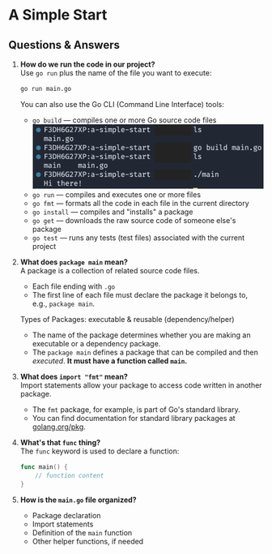 # A Simple Start

## Questions & Answers

1. **How do we run the code in our project?**  
   Use `go run` plus the name of the file you want to execute:
   ```sh
   go run main.go
   ```
   You can also use the Go CLI (Command Line Interface) tools:
   - `go build` — compiles one or more Go source code files  
     ![Go build](../assets/go-build.png)
   - `go run` — compiles and executes one or more files
   - `go fmt` — formats all the code in each file in the current directory
   - `go install` — compiles and "installs" a package
   - `go get` — downloads the raw source code of someone else's package
   - `go test` — runs any tests (test files) associated with the current project

2. **What does `package main` mean?**  
   A package is a collection of related source code files.
   - Each file ending with `.go`
   - The first line of each file must declare the package it belongs to, e.g., `package main`.

   Types of Packages: executable & reusable (dependency/helper)
   - The name of the package determines whether you are making an executable or a dependency package.
   - The `package main` defines a package that can be compiled and then *executed*. **It must have a function called `main`.**

3. **What does `import "fmt"` mean?**  
   Import statements allow your package to access code written in another package.
   - The `fmt` package, for example, is part of Go's standard library.
   - You can find documentation for standard library packages at [golang.org/pkg](https://golang.org/pkg).

4. **What's that `func` thing?**  
   The `func` keyword is used to declare a function:
   ```go
   func main() {
       // function content
   }
   ```

5. **How is the `main.go` file organized?**  
   - Package declaration
   - Import statements
   - Definition of the `main` function
   - Other helper functions, if needed